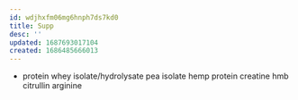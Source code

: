```yaml
---
id: wdjhxfm06mg6hnph7ds7kd0
title: Supp
desc: ''
updated: 1687693017104
created: 1686485666013
---
```


- protein
  whey isolate/hydrolysate
  pea isolate
  hemp protein
  creatine
  hmb
  citrullin
  arginine
